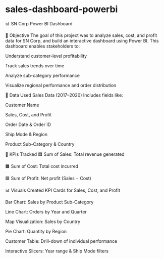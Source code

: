 # sales-dashboard-powerbi
📊 SN Corp Power BI Dashboard

🎯 Objective
The goal of this project was to analyze sales, cost, and profit data for SN Corp, and build an interactive dashboard using Power BI. This dashboard enables stakeholders to:

Understand customer-level profitability

Track sales trends over time

Analyze sub-category performance

Visualize regional performance and order distribution

📁 Data Used
Sales Data (2017–2020)
Includes fields like:

Customer Name

Sales, Cost, and Profit

Order Date & Order ID

Ship Mode & Region

Product Sub-Category & Country

📌 KPIs Tracked
🟦 Sum of Sales: Total revenue generated

🟧 Sum of Cost: Total cost incurred

🟩 Sum of Profit: Net profit (Sales − Cost)

📊 Visuals Created
KPI Cards for Sales, Cost, and Profit

Bar Chart: Sales by Product Sub-Category

Line Chart: Orders by Year and Quarter

Map Visualization: Sales by Country

Pie Chart: Quantity by Region

Customer Table: Drill-down of individual performance

Interactive Slicers: Year range & Ship Mode filters
